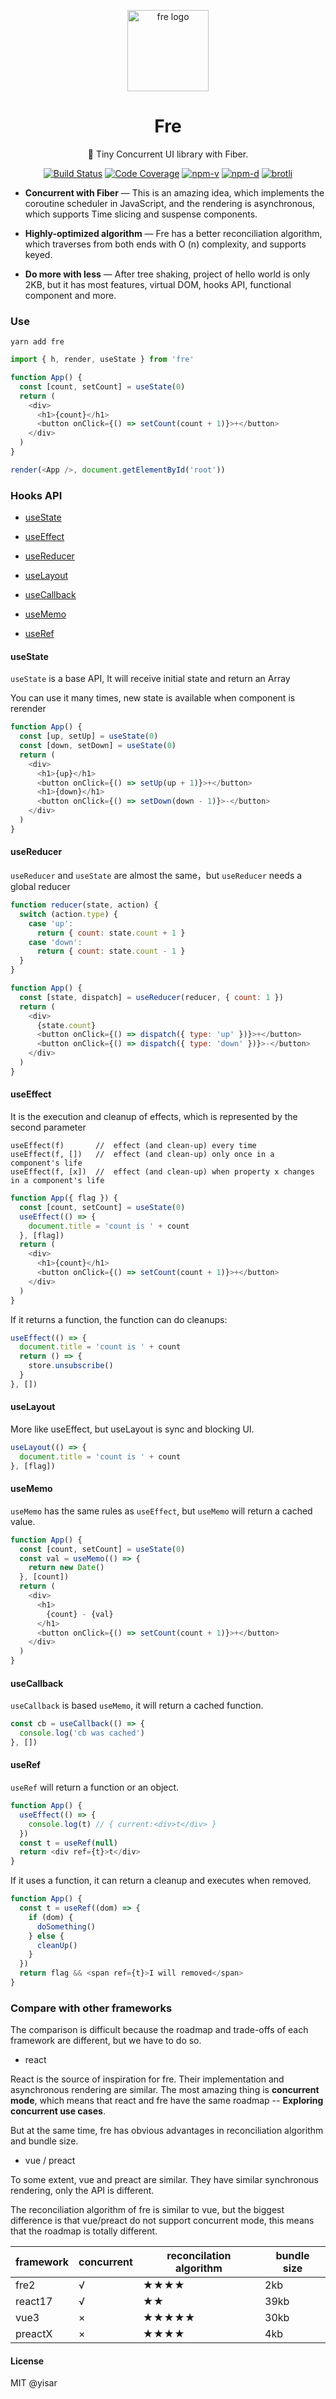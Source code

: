 <p align="center"><img src="https://files.imgdb.cn/tuchuang/2021/01/02/5ff036463ffa7d37b36a6e80.png" alt="fre logo" width="130"></p>
<h1 align="center">Fre</h1>
<p align="center">👻 Tiny Concurrent UI library with Fiber.</p>
<p align="center">
<a href="https://github.com/yisar/fre/actions"><img src="https://img.shields.io/github/workflow/status/yisar/fre/main.svg" alt="Build Status"></a>
<a href="https://codecov.io/gh/yisar/fre"><img src="https://img.shields.io/codecov/c/github/yisar/fre.svg" alt="Code Coverage"></a>
<a href="https://npmjs.com/package/fre"><img src="https://img.shields.io/npm/v/fre.svg" alt="npm-v"></a>
<a href="https://npmjs.com/package/fre"><img src="https://img.shields.io/npm/dt/fre.svg" alt="npm-d"></a>
<a href="https://bundlephobia.com/result?p=fre"><img src="http://img.badgesize.io/https://unpkg.com/fre/dist/fre.js?compression=brotli&label=brotli" alt="brotli"></a>
</p>

- **Concurrent with Fiber** — This is an amazing idea, which implements the coroutine scheduler in JavaScript, and the rendering is asynchronous, which supports Time slicing and suspense components.

- **Highly-optimized algorithm** — Fre has a better reconciliation algorithm, which traverses from both ends with O (n) complexity, and supports keyed.

- **Do more with less** — After tree shaking, project of hello world is only 2KB, but it has most features, virtual DOM, hooks API, functional component and more.

### Use

```shell
yarn add fre
```

```js
import { h, render, useState } from 'fre'

function App() {
  const [count, setCount] = useState(0)
  return (
    <div>
      <h1>{count}</h1>
      <button onClick={() => setCount(count + 1)}>+</button>
    </div>
  )
}

render(<App />, document.getElementById('root'))
```

### Hooks API

- [useState](https://github.com/yisar/fre#usestate)

- [useEffect](https://github.com/yisar/fre#useeffect)

- [useReducer](https://github.com/yisar/fre#usereducer)

- [useLayout](https://github.com/yisar/fre#uselayout)

- [useCallback](https://github.com/yisar/fre#usecallback)

- [useMemo](https://github.com/yisar/fre#usememo)

- [useRef](https://github.com/yisar/fre#useref)

#### useState

`useState` is a base API, It will receive initial state and return an Array

You can use it many times, new state is available when component is rerender

```js
function App() {
  const [up, setUp] = useState(0)
  const [down, setDown] = useState(0)
  return (
    <div>
      <h1>{up}</h1>
      <button onClick={() => setUp(up + 1)}>+</button>
      <h1>{down}</h1>
      <button onClick={() => setDown(down - 1)}>-</button>
    </div>
  )
}
```

#### useReducer

`useReducer` and `useState` are almost the same，but `useReducer` needs a global reducer

```js
function reducer(state, action) {
  switch (action.type) {
    case 'up':
      return { count: state.count + 1 }
    case 'down':
      return { count: state.count - 1 }
  }
}

function App() {
  const [state, dispatch] = useReducer(reducer, { count: 1 })
  return (
    <div>
      {state.count}
      <button onClick={() => dispatch({ type: 'up' })}>+</button>
      <button onClick={() => dispatch({ type: 'down' })}>-</button>
    </div>
  )
}
```

#### useEffect

It is the execution and cleanup of effects, which is represented by the second parameter

```
useEffect(f)       //  effect (and clean-up) every time
useEffect(f, [])   //  effect (and clean-up) only once in a component's life
useEffect(f, [x])  //  effect (and clean-up) when property x changes in a component's life
```

```js
function App({ flag }) {
  const [count, setCount] = useState(0)
  useEffect(() => {
    document.title = 'count is ' + count
  }, [flag])
  return (
    <div>
      <h1>{count}</h1>
      <button onClick={() => setCount(count + 1)}>+</button>
    </div>
  )
}
```

If it returns a function, the function can do cleanups:

```js
useEffect(() => {
  document.title = 'count is ' + count
  return () => {
    store.unsubscribe()
  }
}, [])
```

#### useLayout

More like useEffect, but useLayout is sync and blocking UI.

```js
useLayout(() => {
  document.title = 'count is ' + count
}, [flag])
```

#### useMemo

`useMemo` has the same rules as `useEffect`, but `useMemo` will return a cached value.

```js
function App() {
  const [count, setCount] = useState(0)
  const val = useMemo(() => {
    return new Date()
  }, [count])
  return (
    <div>
      <h1>
        {count} - {val}
      </h1>
      <button onClick={() => setCount(count + 1)}>+</button>
    </div>
  )
}
```

#### useCallback

`useCallback` is based `useMemo`, it will return a cached function.

```js
const cb = useCallback(() => {
  console.log('cb was cached')
}, [])
```

#### useRef

`useRef` will return a function or an object.

```js
function App() {
  useEffect(() => {
    console.log(t) // { current:<div>t</div> }
  })
  const t = useRef(null)
  return <div ref={t}>t</div>
}
```

If it uses a function, it can return a cleanup and executes when removed.

```js
function App() {
  const t = useRef((dom) => {
    if (dom) {
      doSomething()
    } else {
      cleanUp()
    }
  })
  return flag && <span ref={t}>I will removed</span>
}
```

### Compare with other frameworks

The comparison is difficult because the roadmap and trade-offs of each framework are different, but we have to do so.

- react

React is the source of inspiration for fre. Their implementation and asynchronous rendering are similar. The most amazing thing is **concurrent mode**, which means that react and fre have the same roadmap -- **Exploring concurrent use cases**.

But at the same time, fre has obvious advantages in reconciliation algorithm and bundle size.

- vue / preact

To some extent, vue and preact are similar. They have similar synchronous rendering, only the API is different.

The reconciliation algorithm of fre is similar to vue, but the biggest difference is that vue/preact do not support concurrent mode, this means that the roadmap is totally different.

| framework | concurrent | reconcilation algorithm | bundle size |
| --------- | ---------- | ----------------------- | ----------- |
| fre2      | √          | ★★★★                    | 2kb         |
| react17   | √          | ★★                      | 39kb        |
| vue3      | ×          | ★★★★★                   | 30kb        |
| preactX   | ×          | ★★★★                    | 4kb         |

#### License

MIT @yisar

